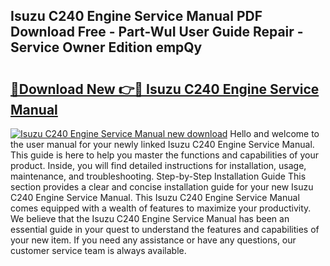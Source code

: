 ## Isuzu C240 Engine Service Manual PDF Download Free - Part-WuI User Guide Repair - Service Owner Edition empQy

# <h2><a href="http://bc86349.oget.top/?id=Isuzu+C240+Engine+Service+Manual">🔗Download New 👉🔴 Isuzu C240 Engine Service Manual</a></h2>

[![Isuzu C240 Engine Service Manual new download](https://i.imgur.com/5g1atiW.png)](http://bc86349.oget.top/?id=Isuzu+C240+Engine+Service+Manual)
Hello and welcome to the user manual for your newly linked Isuzu C240 Engine Service Manual. This guide is here to help you master the functions and capabilities of your product. Inside, you will find detailed instructions for installation, usage, maintenance, and troubleshooting. Step-by-Step Installation Guide This section provides a clear and concise installation guide for your new Isuzu C240 Engine Service Manual. This Isuzu C240 Engine Service Manual comes equipped with a wealth of features to maximize your productivity. We believe that the Isuzu C240 Engine Service Manual has been an essential guide in your quest to understand the features and capabilities of your new item. If you need any assistance or have any questions, our customer service team is always available.
